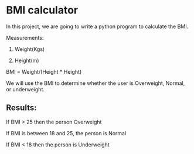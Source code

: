 # BMI calculator

In this project, we are going to write a python program to calculate the BMI.


Measurements:

1. Weight(Kgs)

2. Height(m)

BMI = Weight/(Height * Height)

We will use the BMI to determine whether the user is Overweight, Normal, or underweight.

## Results:

If BMI > 25 then the person Overweight

If BMI is between 18 and 25, the person is Normal

If BMI < 18 then the person is Underweight



